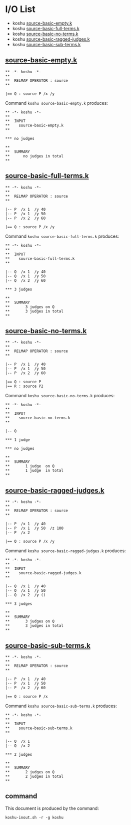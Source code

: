 # I/O List

- koshu [source-basic-empty.k](#source-basic-emptyk)
- koshu [source-basic-full-terms.k](#source-basic-full-termsk)
- koshu [source-basic-no-terms.k](#source-basic-no-termsk)
- koshu [source-basic-ragged-judges.k](#source-basic-ragged-judgesk)
- koshu [source-basic-sub-terms.k](#source-basic-sub-termsk)



## [source-basic-empty.k](source-basic-empty.k)

```
** -*- koshu -*-
**
**  RELMAP OPERATOR : source
**

|== Q : source P /x /y

```

Command `koshu source-basic-empty.k` produces:

```
** -*- koshu -*-
**
**  INPUT
**    source-basic-empty.k
**

*** no judges

**
**  SUMMARY
**      no judges in total
**
```



## [source-basic-full-terms.k](source-basic-full-terms.k)

```
** -*- koshu -*-
**
**  RELMAP OPERATOR : source
**

|-- P  /x 1  /y 40
|-- P  /x 1  /y 50
|-- P  /x 2  /y 60

|== Q : source P /x /y
```

Command `koshu source-basic-full-terms.k` produces:

```
** -*- koshu -*-
**
**  INPUT
**    source-basic-full-terms.k
**

|-- Q  /x 1  /y 40
|-- Q  /x 1  /y 50
|-- Q  /x 2  /y 60

*** 3 judges

**
**  SUMMARY
**       3 judges on Q
**       3 judges in total
**
```



## [source-basic-no-terms.k](source-basic-no-terms.k)

```
** -*- koshu -*-
**
**  RELMAP OPERATOR : source
**

|-- P  /x 1  /y 40
|-- P  /x 1  /y 50
|-- P  /x 2  /y 60

|== Q : source P
|== R : source P2
```

Command `koshu source-basic-no-terms.k` produces:

```
** -*- koshu -*-
**
**  INPUT
**    source-basic-no-terms.k
**

|-- Q

*** 1 judge 

*** no judges

**
**  SUMMARY
**       1 judge  on Q
**       1 judge  in total
**
```



## [source-basic-ragged-judges.k](source-basic-ragged-judges.k)

```
** -*- koshu -*-
**
**  RELMAP OPERATOR : source
**

|-- P  /x 1  /y 40
|-- P  /x 1  /y 50  /z 100
|-- P  /x 2

|== Q : source P /x /y
```

Command `koshu source-basic-ragged-judges.k` produces:

```
** -*- koshu -*-
**
**  INPUT
**    source-basic-ragged-judges.k
**

|-- Q  /x 1  /y 40
|-- Q  /x 1  /y 50
|-- Q  /x 2  /y ()

*** 3 judges

**
**  SUMMARY
**       3 judges on Q
**       3 judges in total
**
```



## [source-basic-sub-terms.k](source-basic-sub-terms.k)

```
** -*- koshu -*-
**
**  RELMAP OPERATOR : source
**

|-- P  /x 1  /y 40
|-- P  /x 1  /y 50
|-- P  /x 2  /y 60

|== Q : source P /x
```

Command `koshu source-basic-sub-terms.k` produces:

```
** -*- koshu -*-
**
**  INPUT
**    source-basic-sub-terms.k
**

|-- Q  /x 1
|-- Q  /x 2

*** 2 judges

**
**  SUMMARY
**       2 judges on Q
**       2 judges in total
**
```



## command

This document is produced by the command:

```
koshu-inout.sh -r -g koshu
```
